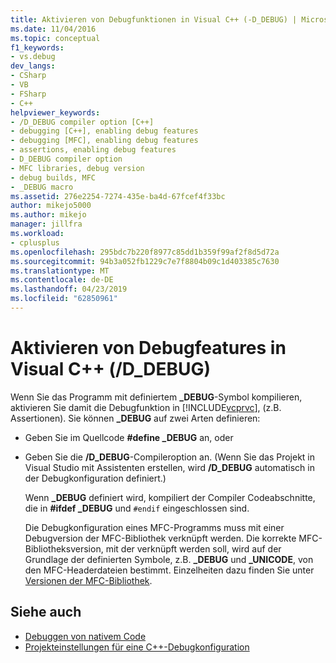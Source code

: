 ```yaml
---
title: Aktivieren von Debugfunktionen in Visual C++ (-D_DEBUG) | Microsoft-Dokumentation
ms.date: 11/04/2016
ms.topic: conceptual
f1_keywords:
- vs.debug
dev_langs:
- CSharp
- VB
- FSharp
- C++
helpviewer_keywords:
- /D_DEBUG compiler option [C++]
- debugging [C++], enabling debug features
- debugging [MFC], enabling debug features
- assertions, enabling debug features
- D_DEBUG compiler option
- MFC libraries, debug version
- debug builds, MFC
- _DEBUG macro
ms.assetid: 276e2254-7274-435e-ba4d-67fcef4f33bc
author: mikejo5000
ms.author: mikejo
manager: jillfra
ms.workload:
- cplusplus
ms.openlocfilehash: 295bdc7b220f8977c85dd1b359f99af2f8d5d72a
ms.sourcegitcommit: 94b3a052fb1229c7e7f8804b09c1d403385c7630
ms.translationtype: MT
ms.contentlocale: de-DE
ms.lasthandoff: 04/23/2019
ms.locfileid: "62850961"
---
```

# <a name="enabling-debug-features-in-visual-c-ddebug"></a>Aktivieren von Debugfeatures in Visual C++ (/D_DEBUG)
Wenn Sie das Programm mit definiertem **_DEBUG**-Symbol kompilieren, aktivieren Sie damit die Debugfunktion in [!INCLUDE[vcprvc](../code-quality/includes/vcprvc_md.md)], (z.B. Assertionen). Sie können **_DEBUG** auf zwei Arten definieren:

- Geben Sie im Quellcode **#define _DEBUG** an, oder

- Geben Sie die **/D_DEBUG**-Compileroption an. (Wenn Sie das Projekt in Visual Studio mit Assistenten erstellen, wird **/D_DEBUG** automatisch in der Debugkonfiguration definiert.)

  Wenn **_DEBUG** definiert wird, kompiliert der Compiler Codeabschnitte, die in **#ifdef _DEBUG** und `#endif` eingeschlossen sind.

  Die Debugkonfiguration eines MFC-Programms muss mit einer Debugversion der MFC-Bibliothek verknüpft werden. Die korrekte MFC-Bibliotheksversion, mit der verknüpft werden soll, wird auf der Grundlage der definierten Symbole, z.B. **_DEBUG** und **_UNICODE**, von den MFC-Headerdateien bestimmt. Einzelheiten dazu finden Sie unter [Versionen der MFC-Bibliothek](/cpp/mfc/mfc-library-versions).

## <a name="see-also"></a>Siehe auch
- [Debuggen von nativem Code](../debugger/debugging-native-code.md)
- [Projekteinstellungen für eine C++-Debugkonfiguration](../debugger/project-settings-for-a-cpp-debug-configuration.md)
